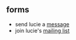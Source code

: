 ## forms

-   send lucie a [message][8]
-   join lucie's [mailing list][9]

  [8]: forms/send-message
  [9]: forms/mailing-list
